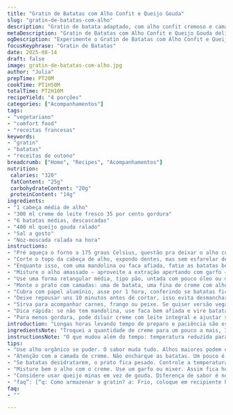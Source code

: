 ```yaml
---
title: "Gratin de Batatas com Alho Confit e Queijo Gouda"
slug: "gratin-de-batatas-com-alho"
description: "Gratin de batata adaptado, com alho confit cremoso e camada extra de queijo gouda. Batatas fatiadas fininhas e cozidas lentamente no creme com alho levemente adocicado, queijo derretido e toque de noz-moscada em vez de pimenta. Repetição de camadas alterna textura, garante um gratinado úmido mas com crosta por cima. Fácil testar variações com creme de leite fresco e temperos. Pronto para acompanhar carnes assadas, frango ou peixe. Sem ovos, sem gluten, vegetariano e sem nozes, agrada a muita gente. Sabor de casa, cheiro intenso de alho sem ser agressivo. Gratinar até borbulhar e dourar, sinal visual certo do ponto ideal."
metaDescription: "Gratin de Batatas com Alho Confit e Queijo Gouda delicioso, com sabor intenso e textura crocante, ideal para acompanhar carnes ou como prato principal."
ogDescription: "Experimente o Gratin de Batatas com Alho Confit e Queijo Gouda, um prato saboroso, cremoso e perfeito para qualquer refeição especial."
focusKeyphrase: "Gratin de Batatas"
date: 2025-08-14
draft: false
image: gratin-de-batatas-com-alho.jpg
author: "Julia"
prepTime: PT20M
cookTime: PT1H50M
totalTime: PT2H10M
recipeYield: "4 porções"
categories: ["Acompanhamentos"]
tags:
- "vegetariano"
- "comfort food"
- "receitas francesas"
keywords:
- "gratin"
- "batatas"
- "receitas de outono"
breadcrumb: ["Home", "Recipes", "Acompanhamentos"]
nutrition: 
 calories: "320"
 fatContent: "25g"
 carbohydrateContent: "20g"
 proteinContent: "14g"
ingredients:
- "1 cabeça média de alho"
- "300 ml creme de leite fresco 35 por cento gordura"
- "6 batatas médias, descascadas"
- "400 ml queijo gouda ralado"
- "Sal a gosto"
- "Noz-moscada ralada na hora"
instructions:
- "Pré aqueça o forno a 175 graus Celsius, questão pra deixar o alho confitar suave, não queimar rápido."
- "Corte o topo da cabeça de alho, expondo dentes, mas sem esfarelar demais. Embrulhe bem em papel alumínio. Leve ao forno por cerca de 50 minutos, até dentes ficarem macios e pastosos. Você vai notar o cheiro amendoado, aroma que já avisa o ponto certo."
- "Enquanto isso, com uma mandolina ou faca afiada, fatie as batatas bem fininho, 2 mm no máximo. Camadas finas cozinham melhor e formam textura leve. Se o corte estiver grosso, fica pesado e demora mais para assar."
- "Misture o alho amassado – aproveite a extração apertando com garfo – com o creme de leite, polvilhe uma leve noz-moscada, não exagere para não esconder o sabor do alho, e salpique sal na mistura. Prove para ajustar."
- "Use uma forma retangular média, tipo pão, untada com pouco óleo ou manteiga, para não grudar o gratin."
- "Monte o prato com camadas: uma de batata, uma fina de creme com alho, uma boa camada de queijo ralado, e repita, terminando com queijo por cima. Camadas que cobrem tudo sem mistura, para gratinar com crosta."
- "Cubra com papel alumínio, asse por 1 hora, conferindo se batatas ficam macias espetando com garfo. Depois, tire o alumínio, aumente o forno para 200 graus para gratinar por mais 15 minutos, até formar crosta dourada e borbulhante. O som do borbulhar indica que o líquido está ativo e o queijo vai caramelo."
- "Deixe repousar uns 10 minutos antes de cortar, isso evita desmanchar. Batatas firmes mas cremosas, queijo gratinado com textura entre derretido e crocante."
- "Sirva para acompanhar carnes, frango ou peixe. Se quiser versão vegana, substitua creme tradicional por creme vegetal e queijo por versão vegana."
- "Dica rápida: se não tem mandolina, use faca bem afiada e vire batatas em fatias semi finas, pode virar chips grossos mas cuidado para não ficar cru."
- "Para menos gordura, pode diluir creme com leite integral e ajustar sal e noz-moscada. Já testei variações com queijo minas, mas gouda traz sabor mais marcante e melhor derretido."
introduction: "Longas horas levando tempo de preparo e paciência são essenciais para transformar batatas simples em gratin de textura cremosa, sabor profundo de alho confitado e queijo derretido. A troca de Jarlsberg por gouda confere nota mais doce e tostada. Além do toque especial da noz-moscada ralada na hora, para quebrar sabores e equilibrar riqueza do creme. Aprendi que o segredo está no alho, que precisa cozinhar lentamente pra perder aquela agressividade crua e transformar-se em doçura untuosa. O visual do topo dourado e o cheiro intenso são pistas que indicam ponto certo. Não tem complicação, basta respeitar o tempo, usar camadas finas e forno baixo. Espreitar, provar, sentir aroma e textura, arte de casa."
ingredientsNote: "Troquei a quantidade de creme para um pouco a mais, 300 ml, para garantir gratinado úmido e cremoso. Bata o alho com creme e rale noz-moscada para aroma leve, essencial para não mascarar o sabor. Duas mudanças importantes: queijo gouda ao invés de Jarlsberg para sabor mais rente ao paladar aqui, e substituição do sal/pimenta tradicional por noz-moscada e sal. Batatas aumentadas para seis, pois batatas muito finas desidratam e reduzem rendimento. Procure o alho orgânico se possível, pois o sabor doce é melhor, e a cabeça firme não murcha. Mandolina ajuda, mas faca afiada é alternativa viável para quem tem paciência. Mantenha pele do alho intacta ao assar, garante cozimento perfeito e protege o creme."
instructionsNote: "O que mudou além do tempo: temperatura reduzida para 175 graus no alho, evita queimar, provoca confit lento, que melhora textura. Alho confitado misturado direto no creme para distribuir sabor, não em pedaços. Camadas intercaladas devem ser regulares, fina camada de creme para não alagar as batatas e deixar líquido em excesso. Use papel alumínio no início para cozinhar batatas e depois retire para formar crosta. O tempo de gratinar é indicativo, observe borbulhar e cor do queijo. Retirar do forno e deixar o gratin repousar evita líquido escorrer e retém cremosidade. Recheio sólido com crosta crocante é o objetivo. Serve-se com colher para aproveitar cremosidade e camadas distintas. Valorizar o cheiro, a textura ao toque e o som do queijo borbulhando ensinados com experiência em dias longos na cozinha."
tips:
- "Use alho orgânico se puder. O sabor muda tudo. Alhos maiores podem demorar mais pra confitar. Cuidado pra não queimar. Mandolina ajuda a fatiar. Mas faca garantir também. Sabor e textura são essenciais. Não esqueça de salgá-los bem."
- "Atenção com a camada de creme. Não encharque as batatas. Um pouco é suficiente. Creme de leite pode ser substituído por uma versão vegetal. A receita continua deliciosa. Testei e ficou bom. O certo é equilibrar os sabores."
- "Se batatas desidratarem, o prato fica pesado. Controle a temperatura do forno. Mantenha constante. Ele ajuda a cozinhar e gratinar ao mesmo tempo. Use papel alumínio no início. Depois retire. Isso deixa a crosta perfeita."
- "Misture bem o alho com o creme. Use um garfo ou mixer. Assim fica homogêneo. Não deixe pedaços grandes. O alho tem que ser cremoso. O sabor se espalha melhor no gratin. Pois o alho queima rápido. Assim fica doce e saboroso."
- "Considere usar queijo minas em vez de gouda. Diferença de sabor é notável. Testar é essencial. Cada queijo traz um perfil diferente. Mas gouda oferece cremosidade superior e um toque de doçura. Perfeito para equilibrar o alho."
- "faq”: [“q: Como armazenar o gratin? a: Frio, coloque em recipiente hermético. Dura de 3 a 5 dias. Novo aquecimento deixará o prato úmido. Aqueça no forno, cobre com papel alumínio.”, “q: O que fazer se as batatas não cozinharem? a: Confira o forno. Se não está quente o suficiente. Tente de novo. Verifique a espessura das fatias. Quanto mais finas, melhor.”, “q: É possível fazer um gratin sem glúten? a: Sim, use creme sem glúten. E queijos veganos. O sabor mudará, mas fica bom. Variações ajudam a adaptar ao paladar.”, “q: Posso adicionar outros vegetais? a: Claro, absorvem bem o sabor. Experimente abobrinhas ou cenouras. Mas lembre-se de ajustar o tempo no forno.”] }  }   }   }  }   }  }  }   }  }   }  }   }  }   }   }  }  }  }  }  }   }   }   }   }  }   }  }   }  }   }   }  }  }  }   }   }     }   }   }   }  }  }   }  }  }   }   }   }   }    }   }  }   }   }   }   }   }    }   }    }  }  }   }  }  }   }   }   }  }  }   }   }  }  }   }   }  }   }  }  }  } }   }   }   }  }  }   }   }   }   } }   }   }   }   }  }  }   }   }  }  }   }   }   }  }  }   }   }  }  }   } }   }   }  }  }   }  }  }   }  }   }  }   }   }   }   }   }   }   }   }   }   }   }   }   }   }   }  }   }   }   }  }   }   }   }   }   }  }  }   }     }   }   }   }   }   }   }   }   }`}   }   }   }  }   }   }   }  }  }   }   }  } }    }   }   }   }   }   }   }    }  }  }   }   }   }   }   }  }   }   }   }   }   }   }   }   }  }  }   }   }   }  }  }   }  }   }    }  }  }   }   }  }   }   }   }   }  }   }   }   }   }  }   }   }  }  }  }  }   }   }   } }   }   }  }  }  }  }   }   }   }   }   }   }    }   }   }   }   } }   }   }   }  }  }   }  }   }   }  }  }   }   }   }  }   }   }   }   }   }   }  }  }}  }}   }   }   }   }   }  }   }   }   }  }   }   }  }  }   }   }   }   }  }   }   }   }   }   }   }   }   }   } "
faq:
- ""

---
```

